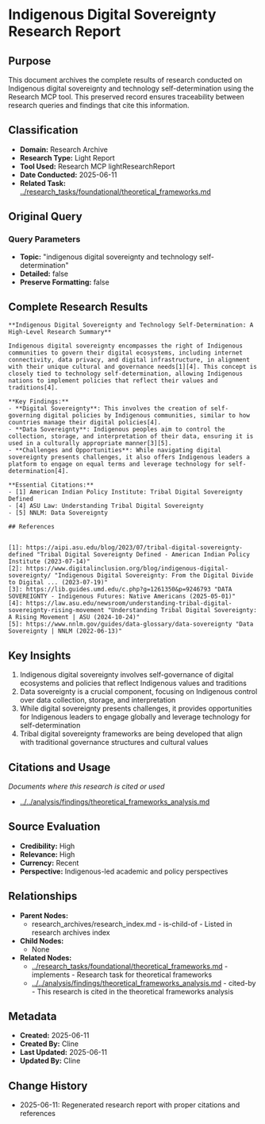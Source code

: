 # Indigenous Digital Sovereignty Research Report

## Purpose
This document archives the complete results of research conducted on Indigenous digital sovereignty and technology self-determination using the Research MCP tool. This preserved record ensures traceability between research queries and findings that cite this information.

## Classification
- **Domain:** Research Archive
- **Research Type:** Light Report
- **Tool Used:** Research MCP lightResearchReport
- **Date Conducted:** 2025-06-11
- **Related Task:** [../research_tasks/foundational/theoretical_frameworks.md](../research_tasks/foundational/theoretical_frameworks.md)

## Original Query

### Query Parameters
- **Topic:** "indigenous digital sovereignty and technology self-determination"
- **Detailed:** false
- **Preserve Formatting:** false

## Complete Research Results

```
**Indigenous Digital Sovereignty and Technology Self-Determination: A High-Level Research Summary**

Indigenous digital sovereignty encompasses the right of Indigenous communities to govern their digital ecosystems, including internet connectivity, data privacy, and digital infrastructure, in alignment with their unique cultural and governance needs[1][4]. This concept is closely tied to technology self-determination, allowing Indigenous nations to implement policies that reflect their values and traditions[4].

**Key Findings:**
- **Digital Sovereignty**: This involves the creation of self-governing digital policies by Indigenous communities, similar to how countries manage their digital policies[4].
- **Data Sovereignty**: Indigenous peoples aim to control the collection, storage, and interpretation of their data, ensuring it is used in a culturally appropriate manner[3][5].
- **Challenges and Opportunities**: While navigating digital sovereignty presents challenges, it also offers Indigenous leaders a platform to engage on equal terms and leverage technology for self-determination[4].

**Essential Citations:**
- [1] American Indian Policy Institute: Tribal Digital Sovereignty Defined
- [4] ASU Law: Understanding Tribal Digital Sovereignty
- [5] NNLM: Data Sovereignty

## References


[1]: https://aipi.asu.edu/blog/2023/07/tribal-digital-sovereignty-defined "Tribal Digital Sovereignty Defined - American Indian Policy Institute (2023-07-14)"
[2]: https://www.digitalinclusion.org/blog/indigenous-digital-sovereignty/ "Indigenous Digital Sovereignty: From the Digital Divide to Digital ... (2023-07-19)"
[3]: https://lib.guides.umd.edu/c.php?g=1261350&p=9246793 "DATA SOVEREIGNTY - Indigenous Futures: Native Americans (2025-05-01)"
[4]: https://law.asu.edu/newsroom/understanding-tribal-digital-sovereignty-rising-movement "Understanding Tribal Digital Sovereignty: A Rising Movement | ASU (2024-10-24)"
[5]: https://www.nnlm.gov/guides/data-glossary/data-sovereignty "Data Sovereignty | NNLM (2022-06-13)"
```

## Key Insights

1. Indigenous digital sovereignty involves self-governance of digital ecosystems and policies that reflect Indigenous values and traditions
2. Data sovereignty is a crucial component, focusing on Indigenous control over data collection, storage, and interpretation
3. While digital sovereignty presents challenges, it provides opportunities for Indigenous leaders to engage globally and leverage technology for self-determination
4. Tribal digital sovereignty frameworks are being developed that align with traditional governance structures and cultural values

## Citations and Usage
*Documents where this research is cited or used*

- [../../analysis/findings/theoretical_frameworks_analysis.md](../../analysis/findings/theoretical_frameworks_analysis.md)

## Source Evaluation
- **Credibility:** High
- **Relevance:** High
- **Currency:** Recent
- **Perspective:** Indigenous-led academic and policy perspectives

## Relationships
- **Parent Nodes:**
  - research_archives/research_index.md - is-child-of - Listed in research archives index
- **Child Nodes:**
  - None
- **Related Nodes:**
  - [../research_tasks/foundational/theoretical_frameworks.md](../research_tasks/foundational/theoretical_frameworks.md) - implements - Research task for theoretical frameworks
  - [../../analysis/findings/theoretical_frameworks_analysis.md](../../analysis/findings/theoretical_frameworks_analysis.md) - cited-by - This research is cited in the theoretical frameworks analysis

## Metadata
- **Created:** 2025-06-11
- **Created By:** Cline
- **Last Updated:** 2025-06-11
- **Updated By:** Cline

## Change History
- 2025-06-11: Regenerated research report with proper citations and references
